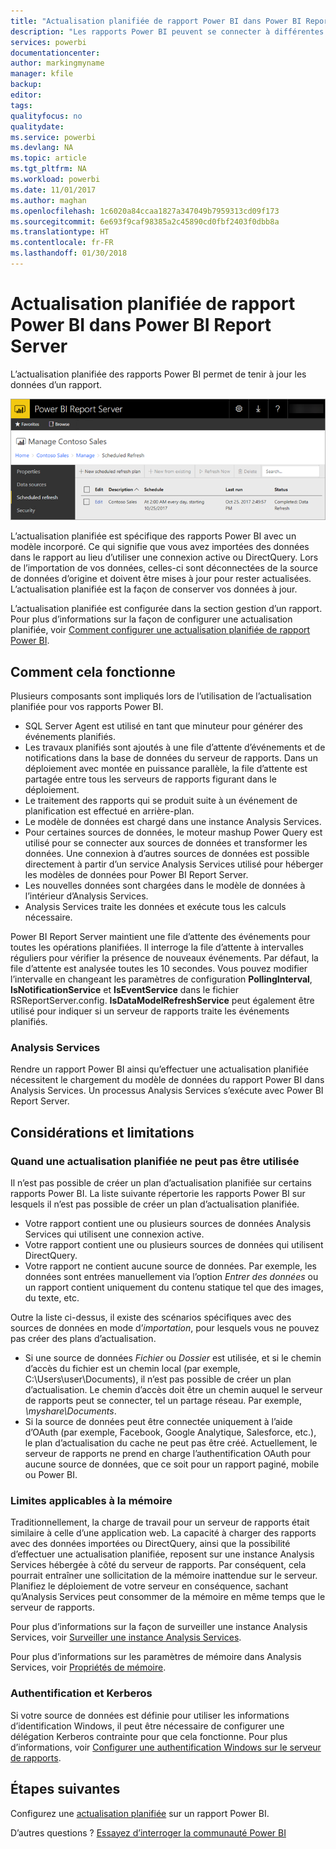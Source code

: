 ```yaml
---
title: "Actualisation planifiée de rapport Power BI dans Power BI Report Server"
description: "Les rapports Power BI peuvent se connecter à différentes sources de données. Selon la façon dont les données sont utilisées, différentes sources de données sont disponibles."
services: powerbi
documentationcenter: 
author: markingmyname
manager: kfile
backup: 
editor: 
tags: 
qualityfocus: no
qualitydate: 
ms.service: powerbi
ms.devlang: NA
ms.topic: article
ms.tgt_pltfrm: NA
ms.workload: powerbi
ms.date: 11/01/2017
ms.author: maghan
ms.openlocfilehash: 1c6020a84ccaa1827a347049b7959313cd09f173
ms.sourcegitcommit: 6e693f9caf98385a2c45890cd0fbf2403f0dbb8a
ms.translationtype: HT
ms.contentlocale: fr-FR
ms.lasthandoff: 01/30/2018
---
```

# <a name="power-bi-report-scheduled-refresh-in-power-bi-report-server"></a>Actualisation planifiée de rapport Power BI dans Power BI Report Server
L’actualisation planifiée des rapports Power BI permet de tenir à jour les données d’un rapport.

![Actualisation planifiée dans Power BI Report Server](media/scheduled-refresh/scheduled-refresh-success.png)

L’actualisation planifiée est spécifique des rapports Power BI avec un modèle incorporé. Ce qui signifie que vous avez importées des données dans le rapport au lieu d’utiliser une connexion active ou DirectQuery. Lors de l’importation de vos données, celles-ci sont déconnectées de la source de données d’origine et doivent être mises à jour pour rester actualisées. L’actualisation planifiée est la façon de conserver vos données à jour.

L’actualisation planifiée est configurée dans la section gestion d’un rapport. Pour plus d’informations sur la façon de configurer une actualisation planifiée, voir [Comment configurer une actualisation planifiée de rapport Power BI](configure-scheduled-refresh.md).

## <a name="how-this-works"></a>Comment cela fonctionne
Plusieurs composants sont impliqués lors de l’utilisation de l’actualisation planifiée pour vos rapports Power BI.

* SQL Server Agent est utilisé en tant que minuteur pour générer des événements planifiés.
* Les travaux planifiés sont ajoutés à une file d’attente d’événements et de notifications dans la base de données du serveur de rapports. Dans un déploiement avec montée en puissance parallèle, la file d’attente est partagée entre tous les serveurs de rapports figurant dans le déploiement.
* Le traitement des rapports qui se produit suite à un événement de planification est effectué en arrière-plan.
* Le modèle de données est chargé dans une instance Analysis Services.
* Pour certaines sources de données, le moteur mashup Power Query est utilisé pour se connecter aux sources de données et transformer les données. Une connexion à d’autres sources de données est possible directement à partir d’un service Analysis Services utilisé pour héberger les modèles de données pour Power BI Report Server.
* Les nouvelles données sont chargées dans le modèle de données à l’intérieur d’Analysis Services.
* Analysis Services traite les données et exécute tous les calculs nécessaire.

Power BI Report Server maintient une file d’attente des événements pour toutes les opérations planifiées. Il interroge la file d’attente à intervalles réguliers pour vérifier la présence de nouveaux événements. Par défaut, la file d’attente est analysée toutes les 10 secondes. Vous pouvez modifier l’intervalle en changeant les paramètres de configuration **PollingInterval**, **IsNotificationService** et **IsEventService** dans le fichier RSReportServer.config. **IsDataModelRefreshService** peut également être utilisé pour indiquer si un serveur de rapports traite les événements planifiés.

### <a name="analysis-services"></a>Analysis Services
Rendre un rapport Power BI ainsi qu’effectuer une actualisation planifiée nécessitent le chargement du modèle de données du rapport Power BI dans Analysis Services. Un processus Analysis Services s’exécute avec Power BI Report Server.

## <a name="considerations-and-limitations"></a>Considérations et limitations
### <a name="when-scheduled-refresh-cant-be-used"></a>Quand une actualisation planifiée ne peut pas être utilisée
Il n’est pas possible de créer un plan d’actualisation planifiée sur certains rapports Power BI. La liste suivante répertorie les rapports Power BI sur lesquels il n’est pas possible de créer un plan d’actualisation planifiée.

* Votre rapport contient une ou plusieurs sources de données Analysis Services qui utilisent une connexion active.
* Votre rapport contient une ou plusieurs sources de données qui utilisent DirectQuery.
* Votre rapport ne contient aucune source de données. Par exemple, les données sont entrées manuellement via l’option *Entrer des données* ou un rapport contient uniquement du contenu statique tel que des images, du texte, etc.

Outre la liste ci-dessus, il existe des scénarios spécifiques avec des sources de données en mode d’*importation*, pour lesquels vous ne pouvez pas créer des plans d’actualisation.

* Si une source de données *Fichier* ou *Dossier* est utilisée, et si le chemin d’accès du fichier est un chemin local (par exemple, C:\Users\user\Documents), il n’est pas possible de créer un plan d’actualisation. Le chemin d’accès doit être un chemin auquel le serveur de rapports peut se connecter, tel un partage réseau. Par exemple, *\\myshare\Documents*.
* Si la source de données peut être connectée uniquement à l’aide d’OAuth (par exemple, Facebook, Google Analytique, Salesforce, etc.), le plan d’actualisation du cache ne peut pas être créé. Actuellement, le serveur de rapports ne prend en charge l’authentification OAuth pour aucune source de données, que ce soit pour un rapport paginé, mobile ou Power BI.

### <a name="memory-limits"></a>Limites applicables à la mémoire
Traditionnellement, la charge de travail pour un serveur de rapports était similaire à celle d’une application web. La capacité à charger des rapports avec des données importées ou DirectQuery, ainsi que la possibilité d’effectuer une actualisation planifiée, reposent sur une instance Analysis Services hébergée à côté du serveur de rapports. Par conséquent, cela pourrait entraîner une sollicitation de la mémoire inattendue sur le serveur. Planifiez le déploiement de votre serveur en conséquence, sachant qu’Analysis Services peut consommer de la mémoire en même temps que le serveur de rapports.

Pour plus d’informations sur la façon de surveiller une instance Analysis Services, voir [Surveiller une instance Analysis Services](https://docs.microsoft.com/sql/analysis-services/instances/monitor-an-analysis-services-instance).

Pour plus d’informations sur les paramètres de mémoire dans Analysis Services, voir [Propriétés de mémoire](https://docs.microsoft.com/sql/analysis-services/server-properties/memory-properties).

### <a name="authentication-and-kerberos"></a>Authentification et Kerberos
Si votre source de données est définie pour utiliser les informations d’identification Windows, il peut être nécessaire de configurer une délégation Kerberos contrainte pour que cela fonctionne. Pour plus d’informations, voir [Configurer une authentification Windows sur le serveur de rapports](https://docs.microsoft.com/sql/reporting-services/security/configure-windows-authentication-on-the-report-server).

## <a name="next-steps"></a>Étapes suivantes
Configurez une [actualisation planifiée](configure-scheduled-refresh.md) sur un rapport Power BI.

D’autres questions ? [Essayez d’interroger la communauté Power BI](https://community.powerbi.com/)


